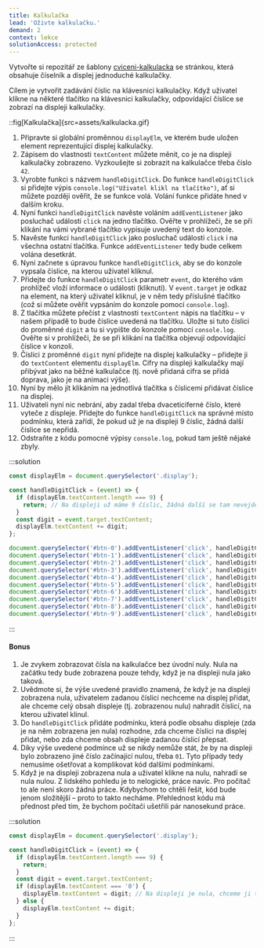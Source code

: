 ```yaml
---
title: Kalkulačka
lead: 'Oživte kalkulačku.'
demand: 2
context: lekce
solutionAccess: protected
---
```


Vytvořte si repozitář ze šablony [cviceni-kalkulacka](https://github.com/Czechitas-podklady-WEB/cviceni-kalkulacka) se stránkou, která obsahuje číselník a displej jednoduché kalkulačky.

Cílem je vytvořit zadávání číslic na klávesnici kalkulačky. Když uživatel klikne na některé tlačítko na klávesnici kalkulačky, odpovídající číslice se zobrazí na displeji kalkulačky. 

::fig[Kalkulačka]{src=assets/kalkulacka.gif}

1. Připravte si globální proměnnou `displayElm`, ve kterém bude uložen element reprezentující displej kalkulačky.
1. Zápisem do vlastnosti `textContent` můžete měnit, co je na displeji kalkulačky zobrazeno. Vyzkoušejte si zobrazit na kalkulačce třeba číslo `42`.
1. Vyrobte funkci s názvem `handleDigitClick`. Do funkce `handleDigitClick` si přidejte výpis `console.log("Uživatel klikl na tlačítko")`, ať si můžete později ověřit, že se funkce volá. Volání funkce přidáte hned v dalším kroku.
1.  Nyní funkci `handleDigitClick` navěste voláním `addEventListener` jako posluchač události `click` na jedno tlačítko. Ověřte v prohlížeči, že se při klikání na vámi vybrané tlačítko vypisuje uvedený text do konzole.
1. Navěste funkci `handleDigitClick` jako posluchač události `click` i na všechna ostatní tlačítka. Funkce `addEventListener` tedy bude celkem volána desetkrát.
1. Nyní začnete s úpravou funkce `handleDigitClick`, aby se do konzole vypsala číslice, na kterou uživatel kliknul.
1. Přidejte do funkce `handleDigitClick` parametr `event`, do kterého vám prohlížeč vloží informace o události (kliknutí). V `event.target` je odkaz na element, na který uživatel kliknul, je v něm tedy příslušné tlačítko (což si můžete ověřit vypsáním do konzole pomocí `console.log`).
1. Z tlačítka můžete přečíst z vlastnosti `textContent` nápis na tlačítku – v našem případě to bude číslice uvedená na tlačítku. Uložte si tuto číslici do proměnné `digit` a tu si vypište do konzole pomocí `console.log`. Ověřte si v prohlížeči, že se při klikání na tlačítka objevují odpovídající číslice v konzoli.
1. Číslici z proměnné `digit` nyní přidejte na displej kalkulačky – přidejte ji do `textContent` elementu `displayElm`. Cifry na displeji kalkulačky mají přibývat jako na běžné kalkulačce (tj. nově přidaná cifra se přidá doprava, jako je na animaci výše).
1. Nyní by mělo jít klikáním na jednotlivá tlačítka s číslicemi přidávat číslice na displej. 
1. Uživateli nyní nic nebrání, aby zadal třeba dvaceticiferné číslo, které vyteče z displeje. Přidejte do funkce `handleDigitClick` na správné místo podmínku, která zařídí, že pokud už je na displeji 9 číslic, žádná další číslice se nepřidá.
1. Odstraňte z kódu pomocné výpisy `console.log`, pokud tam ještě nějaké zbyly.

:::solution

```js
const displayElm = document.querySelector('.display');

const handleDigitClick = (event) => {
  if (displayElm.textContent.length === 9) {
    return; // Na displeji už máme 9 číslic, žádná další se tam nevejde – rovnou skončíme.
  }
  const digit = event.target.textContent;
  displayElm.textContent += digit;
};

document.querySelector('#btn-0').addEventListener('click', handleDigitClick);
document.querySelector('#btn-1').addEventListener('click', handleDigitClick);
document.querySelector('#btn-2').addEventListener('click', handleDigitClick);
document.querySelector('#btn-3').addEventListener('click', handleDigitClick);
document.querySelector('#btn-4').addEventListener('click', handleDigitClick);
document.querySelector('#btn-5').addEventListener('click', handleDigitClick);
document.querySelector('#btn-6').addEventListener('click', handleDigitClick);
document.querySelector('#btn-7').addEventListener('click', handleDigitClick);
document.querySelector('#btn-8').addEventListener('click', handleDigitClick);
document.querySelector('#btn-9').addEventListener('click', handleDigitClick);
```
:::

#### Bonus

1. Je zvykem zobrazovat čísla na kalkulačce bez úvodní nuly. Nula na začátku tedy bude zobrazena pouze tehdy, když je na displeji nula jako taková.
1. Uvědmote si, že výše uvedené pravidlo znamená, že když je na displeji zobrazena nula, uživatelem zadanou číslici nechceme na displej přidat, ale chceme celý obsah displeje (tj. zobrazenou nulu) nahradit číslicí, na kterou uživatel klinul.
1. Do `handleDigitClick` přidáte podmínku, která podle obsahu displeje (zda je na něm zobrazena jen nula) rozhodne, zda chceme číslici na displej přidat, nebo zda chceme obsah displeje zadanou číslicí přepsat.
1. Díky výše uvedené podmínce už se nikdy nemůže stát, že by na displeji bylo zobrazeno jiné číslo začínající nulou, třeba `01`. Tyto případy tedy nemusíme ošetřovat a komplikovat kód dalšími podmínkami.
1. Když je na displeji zobrazena nula a uživatel klikne na nulu, nahradí se nula nulou. Z lidského pohledu je to nelogické, práce navíc. Pro počítač to ale není skoro žádná práce. Kdybychom to chtěli řešit, kód bude jenom složitější – proto to takto necháme. Přehlednost kódu má přednost před tím, že bychom počítači ušetřili pár nanosekund práce.

:::solution

```js
const displayElm = document.querySelector('.display');

const handleDigitClick = (event) => {
  if (displayElm.textContent.length === 9) {
    return;
  }
  const digit = event.target.textContent;
  if (displayElm.textContent === '0') {
    displayElm.textContent = digit; // Na displeji je nula, chceme ji tedy nahradit zadanou číslicí.
  } else {
    displayElm.textContent += digit;
  }
};
```

:::

